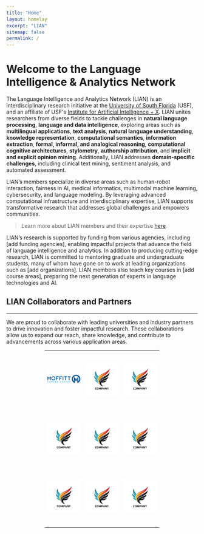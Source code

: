 ```yaml
---
title: "Home"
layout: homelay
excerpt: "LIAN"
sitemap: false
permalink: /
---
```


# Welcome to the Language Intelligence & Analytics Network

The Language Intelligence and Analytics Network (LIAN) is an interdisciplinary research initiative at the <a href="https://www.usf.edu/">University of South Florida</a> (USF), and an affiliate of USF's <a href="https://aix.eng.usf.edu/">Institute for Artificial Intelligence + X</a>. LIAN unites researchers from diverse fields to tackle challenges in **natural language processing**, **language and data intelligence**, exploring areas such as **multilingual applications**, **text analysis**, **natural language understanding**, **knowledge representation**, **computational semantics**, **information extraction**, **formal, informal, and analogical reasoning**, **computational cognitive architectures**, **stylometry**, **authorship attribution**, and **implicit and explicit opinion mining**. Additionally, LIAN addresses **domain-specific challenges**, including clinical text mining, sentiment analysis, and automated assessment. 

LIAN’s members specialize in diverse areas such as human-robot interaction, fairness in AI, medical informatics, multimodal machine learning, cybersecurity, and language modeling. By leveraging advanced computational infrastructure and interdisciplinary expertise, LIAN supports transformative research that addresses global challenges and empowers communities. 

> Learn more about LIAN members and their expertise [here](https://nlp-grp.github.io/team/).

LIAN’s research is supported by funding from various agencies, including [add funding agencies], enabling impactful projects that advance the field of language intelligence and analytics. In addition to producing cutting-edge research, LIAN is committed to mentoring graduate and undergraduate students, many of whom have gone on to work at leading organizations such as [add organizations]. LIAN members also teach key courses in [add course areas], preparing the next generation of experts in language technologies and AI.

## LIAN Collaborators and Partners
---

We are proud to collaborate with leading universities and industry partners to drive innovation and foster impactful research. These collaborations allow us to expand our reach, share knowledge, and contribute to advancements across various application areas.

<table style="width: 60%; margin: 0 auto; border-collapse: collapse; table-layout: fixed;">
  <tr>
    <td style="width: 33.33%; height: 150px; text-align: center;">
      <img src="/images/moffitt.jpg" alt="Moffitt" style="max-width: 100%; max-height: 100%;">
    </td>
    <td style="width: 33.33%; height: 150px; text-align: center;">
      <img src="/images/placeholder.jpg" alt="Image 2" style="max-width: 100%; max-height: 100%;">
    </td>
    <td style="width: 33.33%; height: 150px; text-align: center;">
      <img src="/images/placeholder.jpg" alt="Image 3" style="max-width: 100%; max-height: 100%;">
    </td>
  </tr>
  <tr>
    <td style="width: 33.33%; height: 150px; text-align: center;">
      <img src="/images/placeholder.jpg" alt="Image 4" style="max-width: 100%; max-height: 100%;">
    </td>
    <td style="width: 33.33%; height: 150px; text-align: center;">
      <img src="/images/placeholder.jpg" alt="Image 5" style="max-width: 100%; max-height: 100%;">
    </td>
    <td style="width: 33.33%; height: 150px; text-align: center;">
      <img src="/images/placeholder.jpg" alt="Image 6" style="max-width: 100%; max-height: 100%;">
    </td>
  </tr>
  <tr>
    <td style="width: 33.33%; height: 150px; text-align: center;">
      <img src="/images/placeholder.jpg" alt="Image 7" style="max-width: 100%; max-height: 100%;">
    </td>
    <td style="width: 33.33%; height: 150px; text-align: center;">
      <img src="/images/placeholder.jpg" alt="Image 8" style="max-width: 100%; max-height: 100%;">
    </td>
    <td style="width: 33.33%; height: 150px; text-align: center;">
      <img src="/images/placeholder.jpg" alt="Image 9" style="max-width: 100%; max-height: 100%;">
    </td>
  </tr>
</table>
